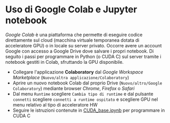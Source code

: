 # Uso di Google Colab e Jupyter notebook
_Google Colab_ è una piattaforma che permette di eseguire codice direttamente sul cloud (macchina virtuale temporanea dotata di acceleratore GPU) 
 o in locale su server privato. Occorre avere un account Google con accesso a Google Drive dove salvare i propri notebook. 
 Di seguito i passi per programmare in Python (o CUDA C) sul server tramite i notebook gestiti in Colab, sfruttando la GPU disponibile.
 
- Collegare l'applicazione __Colaboratory__ dal _Google Workspace Marketplace_ (`Nuovo/altra applicazione/Colaboratory`)
- Aprire un nuovo notebook Colab dal proprio Drive (`Nuovo/altro/Google Colaboratory`) mediante browser _Chrome_, _Firefox_ o _Safari_ 
- Dal menu `Runtime` scegliere `Cambia tipo di runtime` e dal pulsante `connetti` scegliere `connetti a runtime ospitato` e scegliere GPU 
nel menu relativo al tipo di acceleratore HW
- Seguire le istruzioni contenute in [CUDA_base.ipynb](https://github.com/giulianogrossi/GPUcomputing/blob/master/lab1/CUDA_base.ipynb) per programmare in CUDA C
